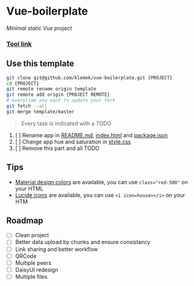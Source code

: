 # Vue-boilerplate
*Minimal static Vue project*

<!-- TODO: 1. rename app (and tool URL) -->

### [Tool link](https://klemek.github.io/vue-boilerplate/)

## Use this template

<!-- TODO: 3. remove this part -->

```bash
git clone git@github.com/klemek/vue-boilerplate.git {PROJECT}
cd {PROJECT}
git remote rename origin template
git remote add origin {PROJECT REMOTE}
# everytime you want to update your fork
git fetch --all
git merge template/master
```

> Every task is indicated with a TODO

1. [ ] Rename app in [README.md](./README.md), [index.html](./index.html) and [package.json](./package.json)
2. [ ] Change app hue and saturation in [style.css](./style.css)
3. [ ] Remove this part and all TODO


## Tips

* [Material design colors](https://materialui.co/colors/) are available, you can use `class="red-500"` on your HTML
* [Lucide icons](https://lucide.dev/icons) are available, you can use `<i icon=house></i>` on your HTM

## Roadmap

* [ ] Clean project
* [ ] Better data upload by chunks and ensure consistancy
* [ ] Link sharing and better workflow
* [ ] QRCode
* [ ] Multiple peers
* [ ] DaisyUI redesign
* [ ] Multiple files

